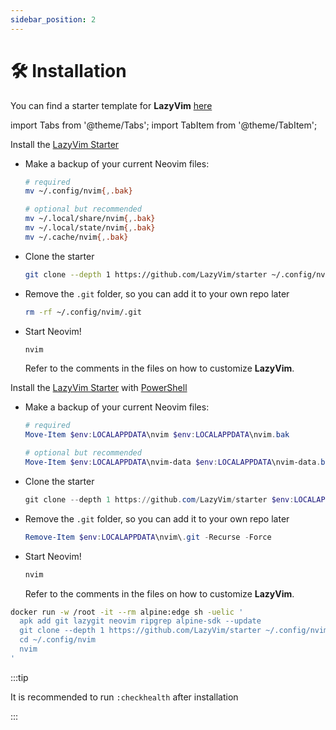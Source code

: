 ```yaml
---
sidebar_position: 2
---
```


# 🛠️ Installation

You can find a starter template for **LazyVim** [here](https://github.com/LazyVim/starter)

import Tabs from '@theme/Tabs';
import TabItem from '@theme/TabItem';

<Tabs>
<TabItem value="local" label="Linux/MacOS" default>

Install the [LazyVim Starter](https://github.com/LazyVim/starter)

- Make a backup of your current Neovim files:

  ```sh
  # required
  mv ~/.config/nvim{,.bak}

  # optional but recommended
  mv ~/.local/share/nvim{,.bak}
  mv ~/.local/state/nvim{,.bak}
  mv ~/.cache/nvim{,.bak}
  ```

- Clone the starter

  ```sh
  git clone --depth 1 https://github.com/LazyVim/starter ~/.config/nvim
  ```

- Remove the `.git` folder, so you can add it to your own repo later

  ```sh
  rm -rf ~/.config/nvim/.git
  ```

- Start Neovim!

  ```sh
  nvim
  ```

  Refer to the comments in the files on how to customize **LazyVim**.

</TabItem>

<TabItem value="windows" label="Windows">

Install the [LazyVim Starter](https://github.com/LazyVim/starter)
with [PowerShell](https://github.com/PowerShell/PowerShell)

- Make a backup of your current Neovim files:

  ```powershell
  # required
  Move-Item $env:LOCALAPPDATA\nvim $env:LOCALAPPDATA\nvim.bak

  # optional but recommended
  Move-Item $env:LOCALAPPDATA\nvim-data $env:LOCALAPPDATA\nvim-data.bak
  ```

- Clone the starter

  ```powershell
  git clone --depth 1 https://github.com/LazyVim/starter $env:LOCALAPPDATA\nvim
  ```

- Remove the `.git` folder, so you can add it to your own repo later

  ```powershell
  Remove-Item $env:LOCALAPPDATA\nvim\.git -Recurse -Force
  ```

- Start Neovim!

  ```powershell
  nvim
  ```

  Refer to the comments in the files on how to customize **LazyVim**.

</TabItem>

<TabItem value="docker" label="Try it with Docker">

```sh
docker run -w /root -it --rm alpine:edge sh -uelic '
  apk add git lazygit neovim ripgrep alpine-sdk --update
  git clone --depth 1 https://github.com/LazyVim/starter ~/.config/nvim
  cd ~/.config/nvim
  nvim
'
```

</TabItem>
</Tabs>

:::tip

It is recommended to run `:checkhealth` after installation

:::
